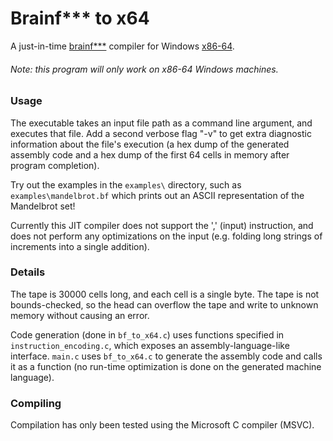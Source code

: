 # Brainf*** to x64
A just-in-time [brainf***](https://en.wikipedia.org/wiki/Brainfuck) compiler for Windows [x86-64](https://en.wikipedia.org/wiki/X86-64).

###### Note: this program will *only* work on x86-64 Windows machines.

### Usage

The executable takes an input file path as a command line argument, and executes that file. Add a second verbose flag "-v" to get extra diagnostic information about the file's execution (a hex dump of the generated assembly code and a hex dump of the first 64 cells in memory after program completion).

Try out the examples in the `examples\` directory, such as `examples\mandelbrot.bf` which prints out an ASCII representation of the Mandelbrot set!

Currently this JIT compiler does not support the ',' (input) instruction, and does not perform any optimizations on the input (e.g. folding long strings of increments into a single addition).

### Details

The tape is 30000 cells long, and each cell is a single byte. The tape is not bounds-checked, so the head can overflow the tape and write to unknown memory without causing an error.

Code generation (done in `bf_to_x64.c`) uses functions specified in `instruction_encoding.c`, which exposes an assembly-language-like interface. `main.c` uses `bf_to_x64.c` to generate the assembly code and calls it as a function (no run-time optimization is done on the generated machine language).

### Compiling

Compilation has only been tested using the Microsoft C compiler (MSVC).
